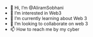 - 👋 Hi, I’m @AliramSobhani
- 👀 I’m interested in Web3
- 🌱 I’m currently learning about Web 3 
- 💞️ I’m looking to collaborate on web 3 
- 📫 How to reach me by my cyber

<!---
AliramSobhani/AliramSobhani is a ✨ special ✨ repository because its `README.md` (this file) appears on your GitHub profile.
You can click the Preview link to take a look at your changes.
--->
